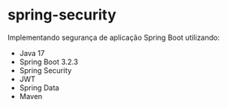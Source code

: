 # spring-security

Implementando segurança de aplicação Spring Boot utilizando:
- Java 17
- Spring Boot 3.2.3
- Spring Security
- JWT
- Spring Data
- Maven
